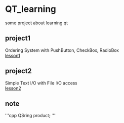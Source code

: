 # QT_learning
some project about learning qt

## project1
Ordering System with PushButton, CheckBox, RadioBox <br>
[lesson1](https://www.notion.so/Qt-Lesson-1-HelloWorld-06030c9831854e3489f8d89e70b03615)
## project2
Simple Text I/O with File I/O access <br>
[lesson2](https://www.notion.so/Qt-Lesson-2-File-I-O-f3b006a408b84082add6f63f37366dd3)
## note
'''cpp
QSring product;
'''
